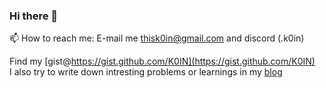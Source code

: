### Hi there 👋

📫 How to reach me: E-mail me [thisk0in@gmail.com](mailto:thisk0in@gmail.com) and discord (.k0in)

Find my [gist@https://gist.github.com/K0IN](https://gist.github.com/K0IN) \
I also try to write down intresting problems or learnings in my [blog](https://blog.1k0.in) 


